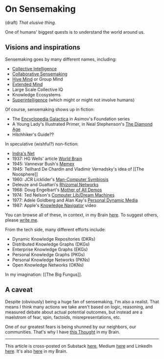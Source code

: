 # On Sensemaking
(draft) 
*That elusive thing.* 

One of humans' biggest quests is to understand the world around us. 
## Visions and inspirations 
Sensemaking goes by many different names, including: 

- [Collective Intelligence](https://bra.in/9q5WVv) 
- [Collaborative Sensemaking](https://bra.in/5pKkrp) 
- [Hive Mind](https://bra.in/3jY98A) or Group Mind 
- [Extended Mind](https://bra.in/8vADRa) 
- Large Scale Collective IQ 
- Knowledge Ecosystems 
- [Superintelligence](https://bra.in/7j8bKk) (which might or might not involve humans) 

Of course, sensemaking shows up in fiction: 

- The [Encyclopedia Galactica](https://en.wikipedia.org/wiki/Encyclopedia_Galactica) in Asimov's Foundation series 
- A Young Lady's Illustrated Primer, in Neal Stephenson's [The Diamond Age](https://en.wikipedia.org/wiki/The_Diamond_Age) 
- Hitchhiker's Guide?? 

In speculative (wishful?) non-fiction: 

- [Indra's Net](http://en.wikipedia.org/wiki/Indra's_net) 
- 1937: HG Wells' article [World Brain](https://en.wikipedia.org/wiki/World_Brain) 
- 1945: Vannevar Bush's [Memex](https://en.wikipedia.org/wiki/Memex) 
- 1945: Teilhard De Chardin and Vladimir Vernadsky's idea of [[The Noosphere]] 
- 1960: JCR Licklider's [Man-Computer Symbiosis](https://groups.csail.mit.edu/medg/people/psz/Licklider.html) 
- Deleuze and Guattari's [Rhizomal Networks](http://en.wikipedia.org/wiki/Rhizome_(philosophy)) 
- 1968: Doug Engelbart's [Mother of All Demos](https://en.wikipedia.org/wiki/The_Mother_of_All_Demos) 
- 1974: Ted Nelson's [Computer Lib/Dream Machines](https://en.wikipedia.org/wiki/Computer_Lib/Dream_Machines) 
- 1977: Adele Goldberg and Alan Kay's [Personal Dynamic Media](https://augmentingcognition.com/assets/Kay1977.pdf) 
- 1987: Apple's [Knowledge Navigator](https://www.youtube.com/watch?v=umJsITGzXd0) video 

You can browse all of these, in context, in my Brain [here](https://bra.in/2pxbo6). To suggest others, please [write me](mailto:sociate@gmail.com). 

From the tech side, many different efforts include: 

- Dynamic Knowledge Repositories (DKRs) 
- Distributed Knowledge Graphs (DKGs) 
- Enterprise Knowledge Graphs (EKGs) 
- Personal Knowledge Graphs (PKGs) 
- Personal Knowledge Networks (PKNs) 
- Open Knowledge Networks (OKNs) 

In my imagination: [[The Big Fungus]]. 

## A caveat 

Despite (obviously) being a huge fan of sensemaking, I'm also a realist. That means I think many actions we take aren't based on logic, reasoning, and measured debate about actual potential outcomes, but instead are a maelstrom of fear, spin, factoids, misrepresentations, etc. 

One of our greatest fears is being shunned by our neighbors, our communities. That's why I have [this Thought](https://bra.in/2vPB9q) in my Brain. 

--- 
This article is cross-posted on Substack [here](), Medium [here]() and LinkedIn [here](). It's also [here]() in my Brain.  
